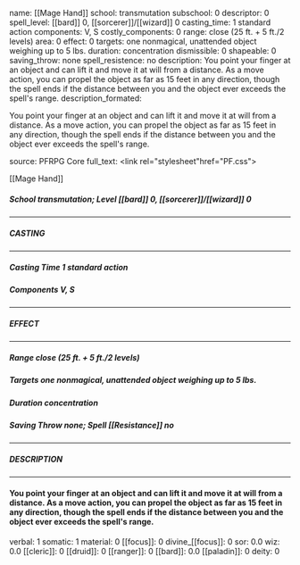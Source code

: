 name: [[Mage Hand]]
school: transmutation
subschool: 0
descriptor: 0
spell_level: [[bard]] 0, [[sorcerer]]/[[wizard]] 0
casting_time: 1 standard action
components: V, S
costly_components: 0
range: close (25 ft. + 5 ft./2 levels)
area: 0
effect: 0
targets: one nonmagical, unattended object weighing up to 5 lbs.
duration: concentration
dismissible: 0
shapeable: 0
saving_throw: none
spell_resistence: no
description: You point your finger at an object and can lift it and move it at will from a distance. As a move action, you can propel the object as far as 15 feet in any direction, though the spell ends if the distance between you and the object ever exceeds the spell's range.
description_formated: <p>You point your finger at an object and can lift it and move it at will from a distance. As a move action, you can propel the object as far as 15 feet in any direction, though the spell ends if the distance between you and the object ever exceeds the spell's range.</p>
source: PFRPG Core
full_text: <link rel="stylesheet"href="PF.css"><div class="heading"><p class="alignleft">[[Mage Hand]]</p><div style="clear: both;"></div></div><div><h5><b>School </b>transmutation; <b>Level </b>[[bard]] 0, [[sorcerer]]/[[wizard]] 0</h5></div><hr/><div><h5><b>CASTING</b></h5></div><hr/><div><h5><b>Casting Time </b>1 standard action</h5><h5><b>Components </b>V, S</h5></div><hr/><div><h5><b>EFFECT</b></h5></div><hr/><div><h5><b>Range </b>close (25 ft. + 5 ft./2 levels)</h5><h5><b>Targets </b>one nonmagical, unattended object weighing up to 5 lbs.</h5><h5><b>Duration </b>concentration</h5><h5><b>Saving Throw </b>none; <b>Spell [[Resistance]] </b>no</h5></div><hr/><div><h5><b>DESCRIPTION</b></h5></div><hr/><div><h4><p>You point your finger at an object and can lift it and move it at will from a distance. As a move action, you can propel the object as far as 15 feet in any direction, though the spell ends if the distance between you and the object ever exceeds the spell's range.</p></h4></div>
verbal: 1
somatic: 1
material: 0
[[focus]]: 0
divine_[[focus]]: 0
sor: 0.0
wiz: 0.0
[[cleric]]: 0
[[druid]]: 0
[[ranger]]: 0
[[bard]]: 0.0
[[paladin]]: 0
deity: 0
